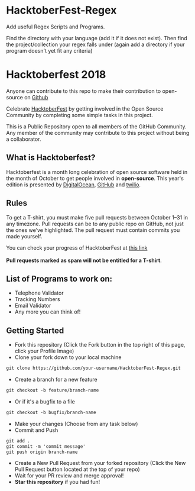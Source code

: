 # HacktoberFest-Regex
Add useful Regex Scripts and Programs.

Find the directory with your language (add it if it does not exist). Then find the project/collection your regex falls under (again add a directory if your program doesn't yet fit any criteria)

# Hacktoberfest 2018
 Anyone can contribute to this repo to make their contribution to open-source on <a target="_blank" href="https://github.com/">Github</a>
 
 Celebrate <a href="https://hacktoberfest.digitalocean.com/" target="_blank">HacktoberFest</a> by getting involved in the Open Source Community by completing some simple tasks in this project.
 
 This is a Public Repository open to all members of the GitHub Community. Any member of the community may contribute to this project without being a collaborator.
 
## What is Hacktoberfest?

 Hacktoberfest is a month long celebration of open source software held in the month of October to get people involved in <strong>open-source</strong>. This year's edition is presented by <a target="_blank" href="https://hacktoberfest.digitalocean.com/">DigitalOcean</a>, <a target="_blank" href="https://github.com/">GitHub</a> and <a target="_blank" href="https://www.twilio.com/">twilio</a>.

## Rules
 To get a T-shirt, you must make five pull requests between October 1–31 in any timezone. Pull requests can be to any public repo on GitHub, not just the ones we’ve highlighted. The pull request must contain commits you made yourself.
 
 You can check your progress of HacktoberFest at <a target="_blank" href="https://hacktoberfest.digitalocean.com/stats/">this link</a><br><br><strong>Pull requests marked as spam will not be entitled for a T-shirt</strong>.

## List of Programs to work on:

+ Telephone Validator
+ Tracking Numbers
+ Email Validator
+ Any more you can think of!

## Getting Started

* Fork this repository (Click the Fork button in the top right of this page, click your Profile Image)
* Clone your fork down to your local machine

```markdown
git clone https://github.com/your-username/HacktoberFest-Regex.git
```
* Create a branch for a new feature
```markdown
git checkout -b feature/branch-name
```
* Or if it's a bugfix to a file
```markdown
git checkout -b bugfix/branch-name
```
* Make your changes (Choose from any task below)
* Commit and Push
```markdown
git add .
git commit -m 'commit message'
git push origin branch-name
```
* Create a New Pull Request from your forked repository (Click the New Pull Request button located at the top of your repo)
* Wait for your PR review and merge approval!
* __Star this repository__ if you had fun!



